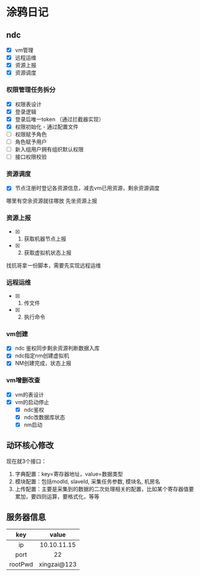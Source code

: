 # 涂鸦日记

## ndc

- [x] vm管理
- [x] 远程运维
- [x] 资源上报
- [x] 资源调度

### 权限管理任务拆分

- [x] 权限表设计
- [x] 登录逻辑
- [x] 登录后唯一token （通过拦截器实现）
- [x] 权限初始化 - 通过配置文件
- [ ] 权限赋予角色
- [ ] 角色赋予用户
- [ ] 新入组用户拥有组织默认权限
- [ ] 接口权限校验

### 资源调度

- [x] 节点注册时登记各资源信息，减去vm已用资源，剩余资源调度

哪里有空余资源就往哪放
先坐资源上报

### 资源上报

- [x] 1. 获取机器节点上报
- [x] 2. 获取虚拟机状态上报

找抗哥拿一份脚本，需要先实现远程运维

### 远程运维

- [x] 1. 传文件
- [x] 2. 执行命令

### vm创建

- [x] ndc 鉴权同步剩余资源判断数据入库
- [x] ndc指定nm创建虚拟机
- [x] NM创建完成，状态上报

### vm增删改查

- [x] vm的表设计
- [x] vm的启动停止
  - [x] ndc鉴权
  - [x] ndc改数据库状态
  - [x] nm启动

## 动环核心修改

现在就3个接口：

1. 字典配置：key=寄存器地址，value=数据类型
2. 模块配置：包括modId, slaveId, 采集任务参数, 模块名, 机房名
3. 上传配置：主要是采集到的数据的二次处理相关的配置，比如某个寄存器值要累加，要四则运算，要格式化，等等

## 服务器信息

|key|value|
|:----:|:-----:|
|ip|10.10.11.15|
|port|22|
|rootPwd|xingzai@123|
